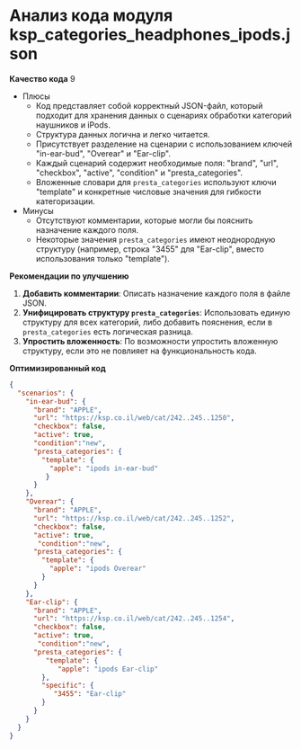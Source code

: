 # Анализ кода модуля ksp_categories_headphones_ipods.json

**Качество кода**
9
-  Плюсы
    - Код представляет собой корректный JSON-файл, который подходит для хранения данных о сценариях обработки категорий наушников и iPods.
    - Структура данных логична и легко читается.
    - Присутствует разделение на сценарии с использованием ключей "in-ear-bud", "Overear" и "Ear-clip".
    - Каждый сценарий содержит необходимые поля: "brand", "url", "checkbox", "active", "condition" и "presta_categories".
    - Вложенные словари для `presta_categories` используют ключи "template" и конкретные числовые значения для гибкости категоризации.
-  Минусы
    - Отсутствуют комментарии, которые могли бы пояснить назначение каждого поля.
    - Некоторые значения `presta_categories` имеют неоднородную структуру (например, строка "3455" для "Ear-clip", вместо использования только "template").

**Рекомендации по улучшению**

1.  **Добавить комментарии**: Описать назначение каждого поля в файле JSON.
2.  **Унифицировать структуру `presta_categories`**: Использовать единую структуру для всех категорий, либо добавить пояснения, если в `presta_categories` есть логическая разница.
3.  **Упростить вложенность**: По возможности упростить вложенную структуру, если это не повлияет на функциональность кода.

**Оптимизированный код**

```json
{
  "scenarios": {
    "in-ear-bud": {
      "brand": "APPLE",
      "url": "https://ksp.co.il/web/cat/242..245..1250",
      "checkbox": false,
      "active": true,
      "condition":"new",
      "presta_categories": {
        "template": { 
          "apple": "ipods in-ear-bud" 
         }
      }
    },
    "Overear": {
      "brand": "APPLE",
      "url": "https://ksp.co.il/web/cat/242..245..1252",
      "checkbox": false,
      "active": true,
       "condition":"new",
      "presta_categories": {
        "template": { 
          "apple": "ipods Overear" 
        }
      }
    },
    "Ear-clip": {
      "brand": "APPLE",
      "url": "https://ksp.co.il/web/cat/242..245..1254",
      "checkbox": false,
      "active": true,
       "condition":"new",
      "presta_categories": {
         "template": { 
            "apple": "ipods Ear-clip" 
        },
        "specific": {
           "3455": "Ear-clip"
        }
      }
    }
  }
}
```